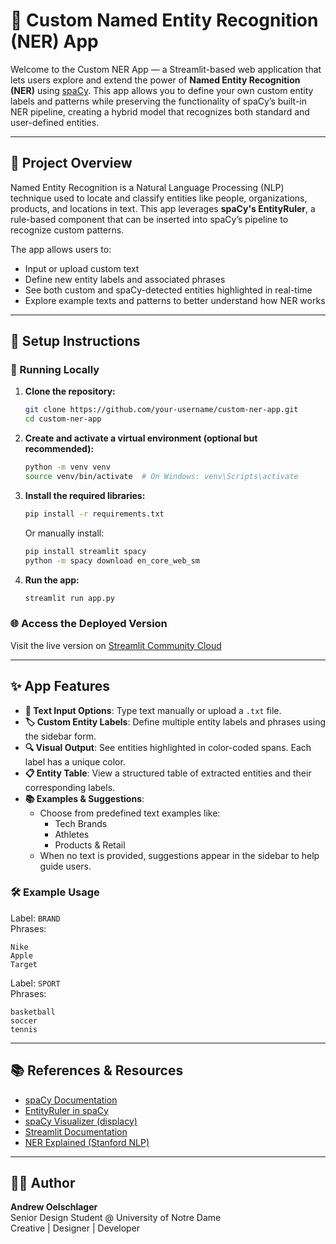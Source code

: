 # 🧠 Custom Named Entity Recognition (NER) App

Welcome to the Custom NER App — a Streamlit-based web application that lets users explore and extend the power of **Named Entity Recognition (NER)** using [spaCy](https://spacy.io). This app allows you to define your own custom entity labels and patterns while preserving the functionality of spaCy’s built-in NER pipeline, creating a hybrid model that recognizes both standard and user-defined entities.

---

## 📌 Project Overview

Named Entity Recognition is a Natural Language Processing (NLP) technique used to locate and classify entities like people, organizations, products, and locations in text. This app leverages **spaCy's EntityRuler**, a rule-based component that can be inserted into spaCy’s pipeline to recognize custom patterns.

The app allows users to:
- Input or upload custom text
- Define new entity labels and associated phrases
- See both custom and spaCy-detected entities highlighted in real-time
- Explore example texts and patterns to better understand how NER works

---

## 🚀 Setup Instructions

### 🔧 Running Locally

1. **Clone the repository:**

   ```bash
   git clone https://github.com/your-username/custom-ner-app.git
   cd custom-ner-app
   ```

2. **Create and activate a virtual environment (optional but recommended):**

   ```bash
   python -m venv venv
   source venv/bin/activate  # On Windows: venv\Scripts\activate
   ```

3. **Install the required libraries:**

   ```bash
   pip install -r requirements.txt
   ```

   Or manually install:

   ```bash
   pip install streamlit spacy
   python -m spacy download en_core_web_sm
   ```

4. **Run the app:**

   ```bash
   streamlit run app.py
   ```

### 🌐 Access the Deployed Version

Visit the live version on [Streamlit Community Cloud](https://opp-nerapp.streamlit.app/)

---

## ✨ App Features

- **📄 Text Input Options**: Type text manually or upload a `.txt` file.
- **🏷️ Custom Entity Labels**: Define multiple entity labels and phrases using the sidebar form.
- **🔍 Visual Output**: See entities highlighted in color-coded spans. Each label has a unique color.
- **📋 Entity Table**: View a structured table of extracted entities and their corresponding labels.
- **📚 Examples & Suggestions**:
  - Choose from predefined text examples like:
    - Tech Brands
    - Athletes
    - Products & Retail
  - When no text is provided, suggestions appear in the sidebar to help guide users.

### 🛠 Example Usage

Label: `BRAND`  
Phrases:
```
Nike
Apple
Target
```

Label: `SPORT`  
Phrases:
```
basketball
soccer
tennis
```

---

## 📚 References & Resources

- [spaCy Documentation](https://spacy.io/usage)
- [EntityRuler in spaCy](https://spacy.io/api/entityruler)
- [spaCy Visualizer (displacy)](https://spacy.io/usage/visualizers)
- [Streamlit Documentation](https://docs.streamlit.io/)
- [NER Explained (Stanford NLP)](https://nlp.stanford.edu/software/CRF-NER.html)

---

## 👨‍💻 Author

**Andrew Oelschlager**  
Senior Design Student @ University of Notre Dame  
Creative | Designer | Developer
